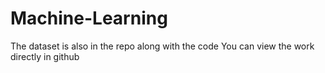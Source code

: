 # Machine-Learning
The dataset is also in the repo along with the code
You can view the work directly in github 

